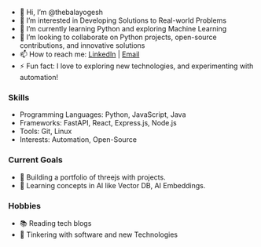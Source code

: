 - 👋 Hi, I’m @thebalayogesh
- 👀 I’m interested in Developing Solutions to Real-world Problems
- 🌱 I’m currently learning Python and exploring Machine Learning
- 💞️ I’m looking to collaborate on Python projects, open-source contributions, and innovative solutions
- 📫 How to reach me: [LinkedIn](https://www.linkedin.com/in/theyogeshwaran/) | [Email](mailto:thebalayogesh@example.com)
- ⚡ Fun fact: I love to exploring new technologies, and experimenting with automation!

### Skills
- Programming Languages: Python, JavaScript, Java
- Frameworks: FastAPI, React, Express.js, Node.js
- Tools: Git, Linux
- Interests: Automation, Open-Source

### Current Goals
- 🌟 Building a portfolio of threejs with projects.
- 🚀 Learning concepts in AI like Vector DB, AI Embeddings.

### Hobbies
- 📚 Reading tech blogs 
- 🔧 Tinkering with software and new Technologies

<!---
thebalayogesh/thebalayogesh is a ✨ special ✨ repository because its `README.md` (this file) appears on your GitHub profile.
You can click the Preview link to take a look at your changes.
--->

